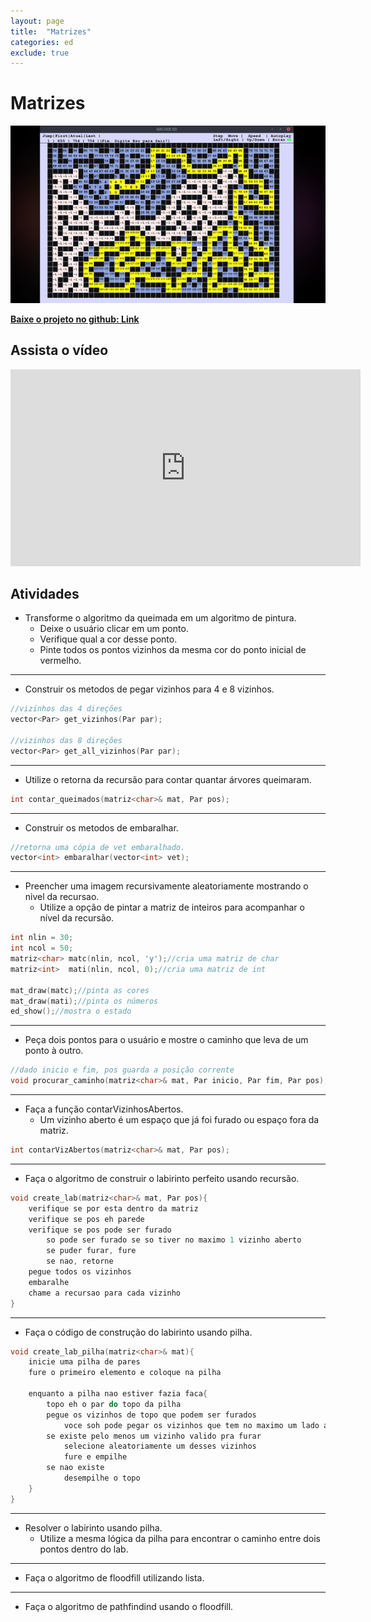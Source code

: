 ```yaml
---
layout: page
title:  "Matrizes"
categories: ed
exclude: true
---
```

# Matrizes

![](/pages/matrizes/figura.png)

[**Baixe o projeto no github: Link**](https://github.com/qxcodeed/matrizes)

## Assista o vídeo

<iframe width="560" height="315" src="https://www.youtube.com/embed/Slds2NRYLGo" frameborder="0" allowfullscreen></iframe>

## Atividades

- Transforme o algoritmo da queimada em um algoritmo de pintura.
    - Deixe o usuário clicar em um ponto.
    - Verifique qual a cor desse ponto.
    - Pinte todos os pontos vizinhos da mesma cor do ponto inicial de vermelho.

---
- Construir os metodos de pegar vizinhos para 4 e 8 vizinhos.

```c++
//vizinhos das 4 direções
vector<Par> get_vizinhos(Par par);

//vizinhos das 8 direções
vector<Par> get_all_vizinhos(Par par);
```
---
- Utilize o retorna da recursão para contar quantar árvores queimaram.

```c++
int contar_queimados(matriz<char>& mat, Par pos);
```

---
- Construir os metodos de embaralhar.

```c++
//retorna uma cópia de vet embaralhado.
vector<int> embaralhar(vector<int> vet);
```

---

- Preencher uma imagem recursivamente aleatoriamente mostrando o nivel da recursao.
    - Utilize a opção de pintar a matriz de inteiros para acompanhar o nível da recursão.

```c++
int nlin = 30;
int ncol = 50;
matriz<char> matc(nlin, ncol, 'y');//cria uma matriz de char
matriz<int>  mati(nlin, ncol, 0);//cria uma matriz de int

mat_draw(matc);//pinta as cores
mat_draw(mati);//pinta os números
ed_show();//mostra o estado
```
---
- Peça dois pontos para o usuário e mostre o caminho que leva de um ponto à outro.

```c++
//dado inicio e fim, pos guarda a posição corrente
void procurar_caminho(matriz<char>& mat, Par inicio, Par fim, Par pos);
```

---
- Faça a função contarVizinhosAbertos.
    - Um vizinho aberto é um espaço que já foi furado ou espaço fora da matriz.

```c++
int contarVizAbertos(matriz<char>& mat, Par pos);
```
---
- Faça o algoritmo de construir o labirinto perfeito usando recursão.

```c++
void create_lab(matriz<char>& mat, Par pos){
    verifique se por esta dentro da matriz
    verifique se pos eh parede
    verifique se pos pode ser furado
        so pode ser furado se so tiver no maximo 1 vizinho aberto
        se puder furar, fure
        se nao, retorne
    pegue todos os vizinhos
    embaralhe
    chame a recursao para cada vizinho
}
```
---
- Faça o código de construção do labirinto usando pilha.

```c++
void create_lab_pilha(matriz<char>& mat){
    inicie uma pilha de pares
    fure o primeiro elemento e coloque na pilha

    enquanto a pilha nao estiver fazia faca{
        topo eh o par do topo da pilha
        pegue os vizinhos de topo que podem ser furados
            voce soh pode pegar os vizinhos que tem no maximo um lado aberto
        se existe pelo menos um vizinho valido pra furar
            selecione aleatoriamente um desses vizinhos
            fure e empilhe
        se nao existe
            desempilhe o topo
    }
}
```
---
- Resolver o labirinto usando pilha.
    - Utilize a mesma lógica da pilha para encontrar o caminho entre dois pontos dentro do lab.

---
- Faça o algoritmo de floodfill utilizando lista.

---
- Faça o algoritmo de pathfindind usando o floodfill.